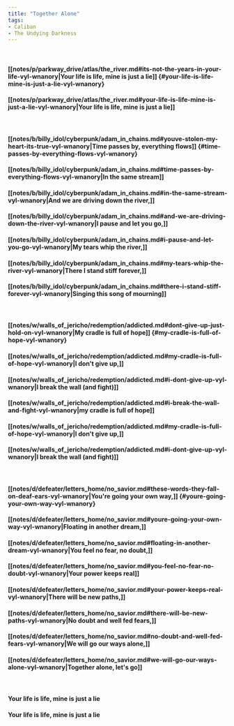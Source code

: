 ```yaml
---
title: "Together Alone"
tags:
- Caliban
- The Undying Darkness
---
```

&nbsp;
#### [[notes/p/parkway_drive/atlas/the_river.md#its-not-the-years-in-your-life-vyl-wnanory|Your life is life, mine is just a lie]] {#your-life-is-life-mine-is-just-a-lie-vyl-wnanory}
#### [[notes/p/parkway_drive/atlas/the_river.md#your-life-is-life-mine-is-just-a-lie-vyl-wnanory|Your life is life, mine is just a lie]]
&nbsp;
#### [[notes/b/billy_idol/cyberpunk/adam_in_chains.md#youve-stolen-my-heart-its-true-vyl-wnanory|Time passes by, everything flows]] {#time-passes-by-everything-flows-vyl-wnanory}
#### [[notes/b/billy_idol/cyberpunk/adam_in_chains.md#time-passes-by-everything-flows-vyl-wnanory|In the same stream]]
#### [[notes/b/billy_idol/cyberpunk/adam_in_chains.md#in-the-same-stream-vyl-wnanory|And we are driving down the river,]]
#### [[notes/b/billy_idol/cyberpunk/adam_in_chains.md#and-we-are-driving-down-the-river-vyl-wnanory|I pause and let you go,]]
#### [[notes/b/billy_idol/cyberpunk/adam_in_chains.md#i-pause-and-let-you-go-vyl-wnanory|My tears whip the river,]]
#### [[notes/b/billy_idol/cyberpunk/adam_in_chains.md#my-tears-whip-the-river-vyl-wnanory|There I stand stiff forever,]]
#### [[notes/b/billy_idol/cyberpunk/adam_in_chains.md#there-i-stand-stiff-forever-vyl-wnanory|Singing this song of mourning]]
&nbsp;
#### [[notes/w/walls_of_jericho/redemption/addicted.md#dont-give-up-just-hold-on-vyl-wnanory|My cradle is full of hope]] {#my-cradle-is-full-of-hope-vyl-wnanory}
#### [[notes/w/walls_of_jericho/redemption/addicted.md#my-cradle-is-full-of-hope-vyl-wnanory|I don't give up,]]
#### [[notes/w/walls_of_jericho/redemption/addicted.md#i-dont-give-up-vyl-wnanory|I break the wall (and fight)]]
#### [[notes/w/walls_of_jericho/redemption/addicted.md#i-break-the-wall-and-fight-vyl-wnanory|my cradle is full of hope]]
#### [[notes/w/walls_of_jericho/redemption/addicted.md#my-cradle-is-full-of-hope-vyl-wnanory|I don't give up,]]
#### [[notes/w/walls_of_jericho/redemption/addicted.md#i-dont-give-up-vyl-wnanory|I break the wall (and fight)]]
&nbsp;
#### [[notes/d/defeater/letters_home/no_savior.md#these-words-they-fall-on-deaf-ears-vyl-wnanory|You're going your own way,]] {#youre-going-your-own-way-vyl-wnanory}
#### [[notes/d/defeater/letters_home/no_savior.md#youre-going-your-own-way-vyl-wnanory|Floating in another dream,]]
#### [[notes/d/defeater/letters_home/no_savior.md#floating-in-another-dream-vyl-wnanory|You feel no fear, no doubt,]]
#### [[notes/d/defeater/letters_home/no_savior.md#you-feel-no-fear-no-doubt-vyl-wnanory|Your power keeps real]]
#### [[notes/d/defeater/letters_home/no_savior.md#your-power-keeps-real-vyl-wnanory|There will be new paths,]]
#### [[notes/d/defeater/letters_home/no_savior.md#there-will-be-new-paths-vyl-wnanory|No doubt and well fed fears,]]
#### [[notes/d/defeater/letters_home/no_savior.md#no-doubt-and-well-fed-fears-vyl-wnanory|We will go our ways alone,]]
#### [[notes/d/defeater/letters_home/no_savior.md#we-will-go-our-ways-alone-vyl-wnanory|Together alone, let's go]]
&nbsp;
#### Your life is life, mine is just a lie
#### Your life is life, mine is just a lie
